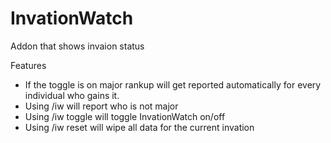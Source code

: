# InvationWatch
Addon that shows invaion status

Features
* If the toggle is on major rankup will get reported automatically for every individual who gains it.
* Using /iw will report who is not major
* Using /iw toggle will toggle InvationWatch on/off
* Using /iw reset will wipe all data for the current invation
